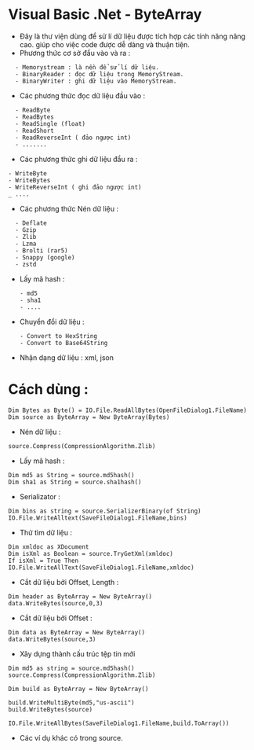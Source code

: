 # Visual Basic .Net - ByteArray
* Đây là thư viện dùng để sử lí dữ liệu được tích hợp các tính năng nâng cao. giúp cho việc code được dễ dàng và thuận tiện.
* Phương thức cơ sở đầu vào và ra :
```
  - Memorystream : là nền để sử lí dữ liệu.
  - BinaryReader : đọc dữ liệu trong MemoryStream.
  - BinaryWriter : ghi dữ liệu vào MemoryStream.
```
  * Các phương thức đọc dữ liệu đầu vào :
```
  - ReadByte
  - ReadBytes
  - ReadSingle (float)
  - ReadShort
  - ReadReverseInt ( đảo ngược int)
  - .......
```
  * Các phương thức ghi dữ liệu đầu ra :
```
- WriteByte
- WriteBytes
- WriteReverseInt ( ghi đảo ngược int)
_ ....
```
* Các phương thức Nén dữ liệu : 
```
  - Deflate
  - Gzip
  - Zlib
  - Lzma
  - Brolti (rar5)
  - Snappy (google)
  - zstd
```
* Lấy mã hash :
  ```
  - md5
  - sha1
  - ....
  ```
* Chuyển đổi dữ liệu :
  ```
  - Convert to HexString
  - Convert to Base64String
  ```
* Nhận dạng dữ liệu : xml, json
   
# Cách dùng :
```vbnet
Dim Bytes as Byte() = IO.File.ReadAllBytes(OpenFileDialog1.FileName)
Dim source as ByteArray = New ByteArray(Bytes)
```
* Nén dữ liệu :
```vbnet
source.Compress(CompressionAlgorithm.Zlib)
```
* Lấy mã hash :
```vbnet
Dim md5 as String = source.md5hash()
Dim sha1 as String = source.sha1hash()
```
* Serializator :
```vbnet
Dim bins as string = source.SerializerBinary(of String)
IO.File.WriteAlltext(SaveFileDialog1.FileName,bins)
```
* Thử tìm dữ liệu :
```vbnet
Dim xmldoc as XDocument
Dim isXml as Boolean = source.TryGetXml(xmldoc)
If isXml = True Then
IO.File.WriteAllText(SaveFileDialog1.FileName,xmldoc)

```
* Cắt dữ liệu bởi Offset, Length :
```vbnet
Dim header as ByteArray = New ByteArray()
data.WriteBytes(source,0,3)
```
* Cắt dữ liệu bởi Offset :
```vbnet
Dim data as ByteArray = New ByteArray()
data.WriteBytes(source,3)
```
* Xây dựng thành cấu trúc tệp tin mới
```vbnet
Dim md5 as string = source.md5hash()
source.Compress(CompressionAlgorithm.Zlib)

Dim build as ByteArray = New ByteArray()

build.WriteMultiByte(md5,"us-ascii")
build.WriteBytes(source)

IO.File.WriteAllBytes(SaveFileDialog1.FileName,build.ToArray())
```
* Các ví dụ khác có trong source.

